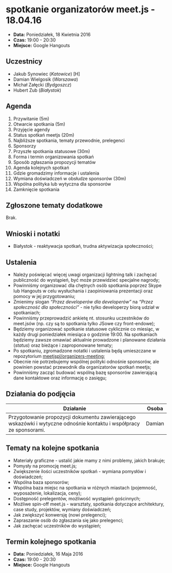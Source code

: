 # spotkanie organizatorów meet.js - 18.04.16

* **Data:** Poniedziałek, 18 Kwietnia 2016
* **Czas:** 19:00 - 20:30
* **Miejsce:** Google Hangouts

## Uczestnicy

* Jakub Synowiec (*Katowice*) [H]
* Damian Wielgosik (*Warszawa*)
* Michał Załęcki (*Bydgoszcz*)
* Hubert Zub (*Białystok*)

## Agenda
1. Przywitanie (5m)
2. Otwarcie spotkania (5m)
  1. Przyjęcie agendy
3. Status spotkań meetjs (20m)
  1. Najbliższe spotkania, tematy przewodnie, prelegenci
  2. Sponsorzy
4. Przyszłe spotkania statusowe (30m)
  1. Forma i termin organizowania spotkań
  2. Sposób zgłaszania propozycji tematów
  3. Agenda kolejnych spotkań
  4. Gdzie gromadzimy informacje i ustalenia
5. Wymiana doświadczeń w obsłudze sponsorów (30m)
  1. Wspólna polityka lub wytyczna dla sponsorów
6. Zamknięcie spotkania

## Zgłoszone tematy dodatkowe
Brak.

## Wnioski i notatki
* Białystok - reaktywacja spotkań, trudna aktywizacja społeczności;

## Ustalenia
* Należy poświęcać więcej uwagi organizacji lightning talk i zachęcać publiczność do wystąpień, być może przewidzieć specjalne nagrody;
* Powinniśmy organizować dla chętnych osób spotkania poprzez Skype lub Hangouts w celu wysłuchania i zaopiniowania prezentacji oraz pomocy w jej przygotowaniu;
* Zmienimy slogan *“Przez developerów dla developerów”* na *“Przez społeczność dla społeczności”* - nie tylko developerzy biorą udział w spotkaniach;
* Powinniśmy przeprowadzić ankietę nt. stosunku uczestników do meet.jsów (np. czy są to spotkania tylko JSowe czy front-endowe);
* Będziemy organizować spotkanie statusowe cyklicznie co miesiąc, w każdy drugi poniedziałek miesiąca o godzinie 19:00. Na spotkaniach będziemy zawsze omawiać aktualnie prowadzone i planowane działania (*status*) oraz bieżące i zaproponowane tematy;
* Po spotkaniu, zgromadzone notatki i ustalenia będą umieszczane w repozytorium  [meetjspl/organizers-meeting](https://github.com/meetjspl/organizers-meetings);
* Obecnie nie potrzebujemy wspólnej polityki odnośnie sponsorów, ale powinien powstać przewodnik dla organizatorów spotkań meetjs;
* Powinniśmy zacząć budować wspólną bazę sponsorów zawierającą dane kontaktowe oraz informację o zasięgu;

## Działania do podjęcia
| Działanie | Osoba |
|-|-|
|Przygotowanie propozycji dokumentu zawierającego wskazówki i wytyczne odnośnie kontaktu i współpracy ze sponsorami.|Damian|

## Tematy na kolejne spotkania
* Materiały graficzne - ustalić jakie mamy z nimi problemy, jakich brakuje;
* Pomysły na promocję meet.js;
* Zwiększenie ilości uczestników spotkań - wymiana pomysłów i doświadczeń;
* Wspólna baza sponsorów;
* Wspólna baza miejsc na spotkania w różnych miastach (pojemność, wyposażenie, lokalizacja, ceny);
* Dostępność prelegentów, możliwość wystąpień gościnnych;
* Możliwe spin-off meet.js - warsztaty, spotkania dotyczące architektury, case study, projektów, wymiany doświadczeń;
* Jak zwiększyć konwersję (nowi prelegenci);
* Zapraszanie osób do zgłaszania się jako prelegenci;
* Jak zachęcać uczestników do wystąpień;

## Termin kolejnego spotkania

* **Data:** Poniedziałek, 16 Maja 2016
* **Czas:** 19:00 - 20:30
* **Miejsce:** Google Hangouts
